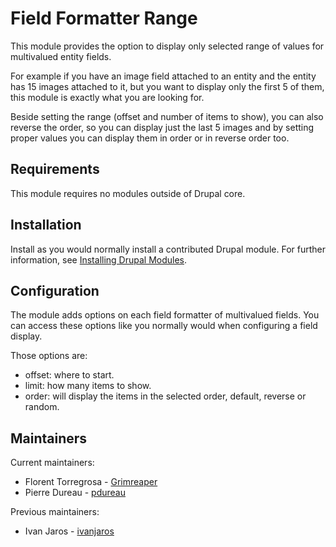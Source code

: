 # Field Formatter Range

This module provides the option to display only selected range of values for
multivalued entity fields.

For example if you have an image field attached to an entity and the entity has
15 images attached to it, but you want to display only the first 5 of them,
this module is exactly what you are looking for.

Beside setting the range (offset and number of items to show), you can also
reverse the order, so you can display just the last 5 images and by setting
proper values you can display them in order or in reverse order too.


## Requirements

This module requires no modules outside of Drupal core.


## Installation

Install as you would normally install a contributed Drupal module. For further
information, see
[Installing Drupal Modules](https://www.drupal.org/docs/extending-drupal/installing-drupal-modules).


## Configuration

The module adds options on each field formatter of multivalued fields. You can
access these options like you normally would when configuring a field display.

Those options are:
- offset: where to start.
- limit: how many items to show.
- order: will display the items in the selected order, default, reverse or
  random.


## Maintainers

Current maintainers:
- Florent Torregrosa - [Grimreaper](https://www.drupal.org/user/2388214)
- Pierre Dureau - [pdureau](https://www.drupal.org/user/1903334)

Previous maintainers:
- Ivan Jaros - [ivanjaros](https://www.drupal.org/user/135190)
